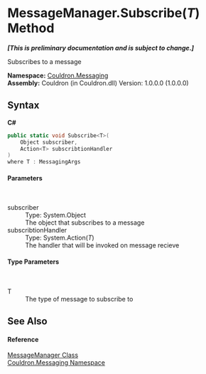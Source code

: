 # MessageManager.Subscribe(*T*) Method 
 _**\[This is preliminary documentation and is subject to change.\]**_

Subscribes to a message

**Namespace:**&nbsp;<a href="N_Couldron_Messaging">Couldron.Messaging</a><br />**Assembly:**&nbsp;Couldron (in Couldron.dll) Version: 1.0.0.0 (1.0.0.0)

## Syntax

**C#**<br />
``` C#
public static void Subscribe<T>(
	Object subscriber,
	Action<T> subscribtionHandler
)
where T : MessagingArgs

```


#### Parameters
&nbsp;<dl><dt>subscriber</dt><dd>Type: System.Object<br />The object that subscribes to a message</dd><dt>subscribtionHandler</dt><dd>Type: System.Action(*T*)<br />The handler that will be invoked on message recieve</dd></dl>

#### Type Parameters
&nbsp;<dl><dt>T</dt><dd>The type of message to subscribe to</dd></dl>

## See Also


#### Reference
<a href="T_Couldron_Messaging_MessageManager">MessageManager Class</a><br /><a href="N_Couldron_Messaging">Couldron.Messaging Namespace</a><br />